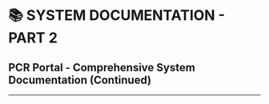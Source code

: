 # 📚 SYSTEM DOCUMENTATION - PART 2
## PCR Portal - Comprehensive System Documentation (Continued)

---
